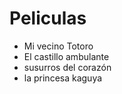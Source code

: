 # Peliculas

- Mi vecino Totoro
- El castillo ambulante
- susurros del corazón
- la princesa kaguya
